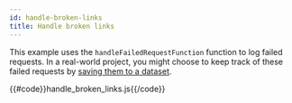 ```yaml
---
id: handle-broken-links
title: Handle broken links
---
```


This example uses the `handleFailedRequestFunction` function to log failed requests. In a real-world project,
 you might choose to keep track of these failed requests by [saving them to a dataset](add-data-dataset).

{{#code}}handle_broken_links.js{{/code}}